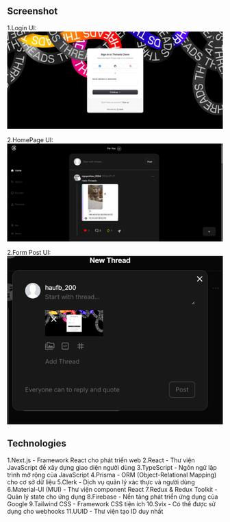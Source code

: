 ## Screenshot
1.Login UI:
![image url](https://github.com/PhucHau0310/threads-clone/blob/3a9cf2f70c2f3031511de92c3a0d77a66144d4de/login.png)

2.HomePage UI:
![image url](https://github.com/PhucHau0310/threads-clone/blob/3a9cf2f70c2f3031511de92c3a0d77a66144d4de/home-page.png)

2.Form Post UI:
![image url](https://github.com/PhucHau0310/threads-clone/blob/3a9cf2f70c2f3031511de92c3a0d77a66144d4de/form-post.png)

## Technologies
1.Next.js - Framework React cho phát triển web
2.React - Thư viện JavaScript để xây dựng giao diện người dùng
3.TypeScript - Ngôn ngữ lập trình mở rộng của JavaScript
4.Prisma - ORM (Object-Relational Mapping) cho cơ sở dữ liệu
5.Clerk - Dịch vụ quản lý xác thực và người dùng
6.Material-UI (MUI) - Thư viện component React
7.Redux & Redux Toolkit - Quản lý state cho ứng dụng
8.Firebase - Nền tảng phát triển ứng dụng của Google
9.Tailwind CSS - Framework CSS tiện ích
10.Svix - Có thể được sử dụng cho webhooks
11.UUID - Thư viện tạo ID duy nhất

